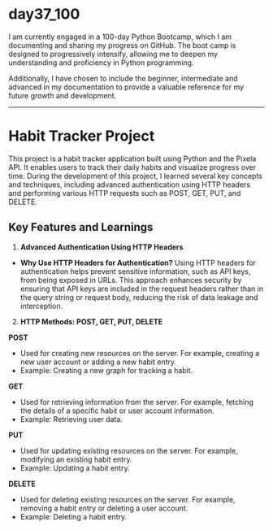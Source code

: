 # day37_100
I am currently engaged in a 100-day Python Bootcamp, which I am documenting and sharing my progress on GitHub. The boot camp is designed to progressively intensify, allowing me to deepen my understanding and proficiency in Python programming.

Additionally, I have chosen to include the beginner, intermediate and advanced in my documentation to provide a valuable reference for my future growth and development.

----------------
# Habit Tracker Project
This project is a habit tracker application built using Python and the Pixela API. It enables users to track their daily habits and visualize progress over time. During the development of this project, I learned several key concepts and techniques, including advanced authentication using HTTP headers and performing various HTTP requests such as POST, GET, PUT, and DELETE.

## Key Features and Learnings

1. __Advanced Authentication Using HTTP Headers__

  - __Why Use HTTP Headers for Authentication?__
Using HTTP headers for authentication helps prevent sensitive information, such as API keys, from being exposed in URLs. This approach enhances security by ensuring that API keys are included in the request headers rather than in the query string or request body, reducing the risk of data leakage and interception.

2. __HTTP Methods: POST, GET, PUT, DELETE__

__POST__
- Used for creating new resources on the server. For example, creating a new user account or adding a new habit entry.
- Example: Creating a new graph for tracking a habit.

__GET__
- Used for retrieving information from the server. For example, fetching the details of a specific habit or user account information.
- Example: Retrieving user data.

__PUT__
- Used for updating existing resources on the server. For example, modifying an existing habit entry.
- Example: Updating a habit entry.

__DELETE__
- Used for deleting existing resources on the server. For example, removing a habit entry or deleting a user account.
- Example: Deleting a habit entry.

